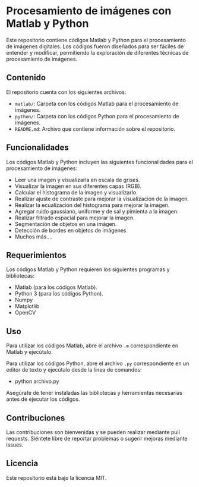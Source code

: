 # Procesamiento de imágenes con Matlab y Python

Este repositorio contiene códigos Matlab y Python para el procesamiento de imágenes digitales. Los códigos fueron diseñados para ser fáciles de entender y modificar, permitiendo la exploración de diferentes técnicas de procesamiento de imágenes.

## Contenido

El repositorio cuenta con los siguientes archivos:

- `matlab/`: Carpeta con los códigos Matlab para el procesamiento de imágenes.
- `python/`: Carpeta con los códigos Python para el procesamiento de imágenes.
- `README.md`: Archivo que contiene información sobre el repositorio.

## Funcionalidades

Los códigos Matlab y Python incluyen las siguientes funcionalidades para el procesamiento de imágenes:

- Leer una imagen y visualizarla en escala de grises.
- Visualizar la imagen en sus diferentes capas (RGB).
- Calcular el histograma de la imagen y visualizarlo.
- Realizar ajuste de contraste para mejorar la visualización de la imagen.
- Realizar la ecualización del histograma para mejorar la imagen.
- Agregar ruido gaussiano, uniforme y de sal y pimienta a la imagen.
- Realizar filtrado espacial para mejorar la imagen.
- Segmentación de objetos en una imágen.
- Detección de bordes en objetos de imágenes
- Muchos más....

## Requerimientos

Los códigos Matlab y Python requieren los siguientes programas y bibliotecas:

- Matlab (para los códigos Matlab).
- Python 3 (para los códigos Python).
- Numpy
- Matplotlib
- OpenCV

## Uso

Para utilizar los códigos Matlab, abre el archivo `.m` correspondiente en Matlab y ejecútalo.

Para utilizar los códigos Python, abre el archivo `.py` correspondiente en un editor de texto y ejecútalo desde la línea de comandos:

- python archivo.py

Asegúrate de tener instaladas las bibliotecas y herramientas necesarias antes de ejecutar los códigos.

## Contribuciones

Las contribuciones son bienvenidas y se pueden realizar mediante pull requests. Siéntete libre de reportar problemas o sugerir mejoras mediante issues.

## Licencia

Este repositorio está bajo la licencia MIT.
